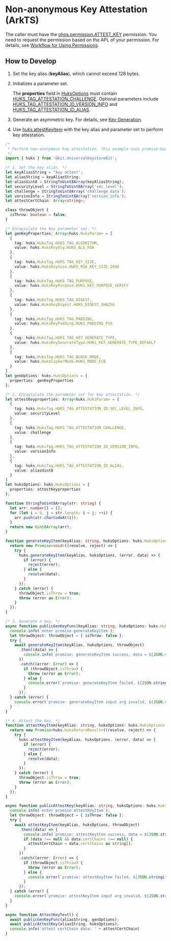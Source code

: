 # Non-anonymous Key Attestation (ArkTS)

The caller must have the [ohos.permission.ATTEST_KEY](../AccessToken/permissions-for-system-apps.md#ohospermissionattest_key) permission. You need to request the permission based on the APL of your permission. For details, see [Workflow for Using Permissions](../AccessToken/determine-application-mode.md).

## How to Develop

1. Set the key alias (**keyAlias**), which cannot exceed 128 bytes.

2. Initializes a parameter set.

   The **properties** field in [HuksOptions](../../reference/apis-universal-keystore-kit/js-apis-huks.md#huksoptions) must contain [HUKS_TAG_ATTESTATION_CHALLENGE](../../reference/apis-universal-keystore-kit/js-apis-huks.md#hukstag). Optional parameters include [HUKS_TAG_ATTESTATION_ID_VERSION_INFO](../../reference/apis-universal-keystore-kit/js-apis-huks.md#hukstag) and [HUKS_TAG_ATTESTATION_ID_ALIAS](../../reference/apis-universal-keystore-kit/js-apis-huks.md#hukstag).

3. Generate an asymmetric key. For details, see [Key Generation](huks-key-generation-overview.md).

4. Use [huks.attestKeyItem](../../reference/apis-universal-keystore-kit/js-apis-huks.md#huksattestkeyitem9) with the key alias and parameter set to perform key attestation.

```ts
/*
 * Perform non-anonymous key attestation. This example uses promise-based APIs.
 */
import { huks } from '@kit.UniversalKeystoreKit';

/* 1. Set the key alias. */
let keyAliasString = "key attest";
let aliasString = keyAliasString;
let aliasUint8 = StringToUint8Array(keyAliasString);
let securityLevel = StringToUint8Array('sec_level');
let challenge = StringToUint8Array('challenge_data');
let versionInfo = StringToUint8Array('version_info');
let attestCertChain: Array<string>;

class throwObject {
  isThrow: boolean = false;
}

/* Encapsulate the key parameter set. */
let genKeyProperties: Array<huks.HuksParam> = [
  {
    tag: huks.HuksTag.HUKS_TAG_ALGORITHM,
    value: huks.HuksKeyAlg.HUKS_ALG_RSA
  },
  {
    tag: huks.HuksTag.HUKS_TAG_KEY_SIZE,
    value: huks.HuksKeySize.HUKS_RSA_KEY_SIZE_2048
  },
  {
    tag: huks.HuksTag.HUKS_TAG_PURPOSE,
    value: huks.HuksKeyPurpose.HUKS_KEY_PURPOSE_VERIFY
  },
  {
    tag: huks.HuksTag.HUKS_TAG_DIGEST,
    value: huks.HuksKeyDigest.HUKS_DIGEST_SHA256
  },
  {
    tag: huks.HuksTag.HUKS_TAG_PADDING,
    value: huks.HuksKeyPadding.HUKS_PADDING_PSS
  },
  {
    tag: huks.HuksTag.HUKS_TAG_KEY_GENERATE_TYPE,
    value: huks.HuksKeyGenerateType.HUKS_KEY_GENERATE_TYPE_DEFAULT
  },
  {
    tag: huks.HuksTag.HUKS_TAG_BLOCK_MODE,
    value: huks.HuksCipherMode.HUKS_MODE_ECB
  }
]
let genOptions: huks.HuksOptions = {
  properties: genKeyProperties
};

/* 2. Encapsulate the parameter set for key attestation. */
let attestKeyproperties: Array<huks.HuksParam> = [
  {
    tag: huks.HuksTag.HUKS_TAG_ATTESTATION_ID_SEC_LEVEL_INFO,
    value: securityLevel
  },
  {
    tag: huks.HuksTag.HUKS_TAG_ATTESTATION_CHALLENGE,
    value: challenge
  },
  {
    tag: huks.HuksTag.HUKS_TAG_ATTESTATION_ID_VERSION_INFO,
    value: versionInfo
  },
  {
    tag: huks.HuksTag.HUKS_TAG_ATTESTATION_ID_ALIAS,
    value: aliasUint8
  }
]
let huksOptions: huks.HuksOptions = {
  properties: attestKeyproperties
};

function StringToUint8Array(str: string) {
  let arr: number[] = [];
  for (let i = 0, j = str.length; i < j; ++i) {
    arr.push(str.charCodeAt(i));
  }
  return new Uint8Array(arr);
}

function generateKeyItem(keyAlias: string, huksOptions: huks.HuksOptions, throwObject: throwObject) {
  return new Promise<void>((resolve, reject) => {
    try {
      huks.generateKeyItem(keyAlias, huksOptions, (error, data) => {
        if (error) {
          reject(error);
        } else {
          resolve(data);
        }
      });
    } catch (error) {
      throwObject.isThrow = true;
      throw (error as Error);
    }
  });
}

/* 3. Generate a key. */
async function publicGenKeyFunc(keyAlias: string, huksOptions: huks.HuksOptions) {
  console.info(`enter promise generateKeyItem`);
  let throwObject: throwObject = { isThrow: false };
  try {
    await generateKeyItem(keyAlias, huksOptions, throwObject)
      .then((data) => {
        console.info(`promise: generateKeyItem success, data = ${JSON.stringify(data)}`);
      })
      .catch((error: Error) => {
        if (throwObject.isThrow) {
          throw (error as Error);
        } else {
          console.error(`promise: generateKeyItem failed, ${JSON.stringify(error)}`);
        }
      });
  } catch (error) {
    console.error(`promise: generateKeyItem input arg invalid, ${JSON.stringify(error)}`);
  }
}

/* 4. Attest the key. */
function attestKeyItem(keyAlias: string, huksOptions: huks.HuksOptions, throwObject: throwObject) {
  return new Promise<huks.HuksReturnResult>((resolve, reject) => {
    try {
      huks.attestKeyItem(keyAlias, huksOptions, (error, data) => {
        if (error) {
          reject(error);
        } else {
          resolve(data);
        }
      });
    } catch (error) {
      throwObject.isThrow = true;
      throw (error as Error);
    }
  });
}

async function publicAttestKey(keyAlias: string, huksOptions: huks.HuksOptions) {
  console.info(`enter promise attestKeyItem`);
  let throwObject: throwObject = { isThrow: false };
  try {
    await attestKeyItem(keyAlias, huksOptions, throwObject)
      .then((data) => {
        console.info(`promise: attestKeyItem success, data = ${JSON.stringify(data)}`);
        if (data !== null && data.certChains !== null) {
          attestCertChain = data.certChains as string[];
        }
      })
      .catch((error: Error) => {
        if (throwObject.isThrow) {
          throw (error as Error);
        } else {
          console.error(`promise: attestKeyItem failed, ${JSON.stringify(error)}`);
        }
      });
  } catch (error) {
    console.error(`promise: attestKeyItem input arg invalid, ${JSON.stringify(error)}`);
  }
}

async function AttestKeyTest() {
  await publicGenKeyFunc(aliasString, genOptions);
  await publicAttestKey(aliasString, huksOptions);
  console.info('attest certChain data: ' + attestCertChain)
}
```
